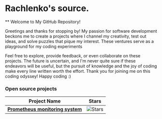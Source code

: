 # Rachlenko's source.

** 
Welcome to My GitHub Repository!

Greetings and thanks for stopping by! 
My passion for software development beckons me to create a projects where
I channel my creativity, test out ideas, and solve puzzles that pique my 
interest. These ventures serve as a playground for my coding experiments

Feel free to explore, provide feedback, or even collaborate on these projects. The future is uncertain, and I'm never quite sure if these endeavors will be useful, but the pursuit of knowledge and the joy of coding make every line written worth the effort.
Thank you for joining me on this coding odyssey!
Happy coding :)


### Open source projects

| Project Name | Stars |
| ------------ | ----- |
| [**Prometheus monitoring system**](https://github.com/rachlenko/prometheus) | ![Stars](https://img.shields.io/github/stars/rachlenko) |






